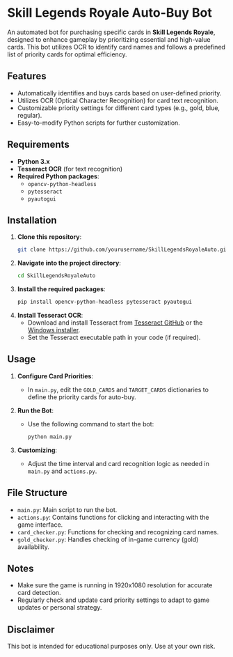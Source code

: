 
# Skill Legends Royale Auto-Buy Bot

An automated bot for purchasing specific cards in **Skill Legends Royale**, designed to enhance gameplay by prioritizing essential and high-value cards. This bot utilizes OCR to identify card names and follows a predefined list of priority cards for optimal efficiency.

## Features
- Automatically identifies and buys cards based on user-defined priority.
- Utilizes OCR (Optical Character Recognition) for card text recognition.
- Customizable priority settings for different card types (e.g., gold, blue, regular).
- Easy-to-modify Python scripts for further customization.

## Requirements
- **Python 3.x**
- **Tesseract OCR** (for text recognition)
- **Required Python packages**:
  - `opencv-python-headless`
  - `pytesseract`
  - `pyautogui`

## Installation

1. **Clone this repository**:
   ```bash
   git clone https://github.com/yourusername/SkillLegendsRoyaleAuto.git
   ```
2. **Navigate into the project directory**:
   ```bash
   cd SkillLegendsRoyaleAuto
   ```
3. **Install the required packages**:
   ```bash
   pip install opencv-python-headless pytesseract pyautogui
   ```
4. **Install Tesseract OCR**:
   - Download and install Tesseract from [Tesseract GitHub](https://github.com/tesseract-ocr/tesseract) or the [Windows installer](https://digi.bib.uni-mannheim.de/tesseract/).
   - Set the Tesseract executable path in your code (if required).

## Usage
1. **Configure Card Priorities**:
   - In `main.py`, edit the `GOLD_CARDS` and `TARGET_CARDS` dictionaries to define the priority cards for auto-buy.

2. **Run the Bot**:
   - Use the following command to start the bot:
     ```bash
     python main.py
     ```

3. **Customizing**:
   - Adjust the time interval and card recognition logic as needed in `main.py` and `actions.py`.

## File Structure
- `main.py`: Main script to run the bot.
- `actions.py`: Contains functions for clicking and interacting with the game interface.
- `card_checker.py`: Functions for checking and recognizing card names.
- `gold_checker.py`: Handles checking of in-game currency (gold) availability.

## Notes
- Make sure the game is running in 1920x1080 resolution for accurate card detection.
- Regularly check and update card priority settings to adapt to game updates or personal strategy.

## Disclaimer
This bot is intended for educational purposes only. Use at your own risk.
